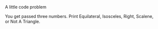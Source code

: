 A little code problem

You get passed three numbers. Print Equilateral, Isosceles, Right, Scalene, or Not A Triangle.
